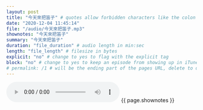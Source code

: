 ```yaml
---
layout: post
title: "今天來把笛子" # quotes allow forbidden characters like the colon
date: "2020-12-04 11:45:14"
file: "/audio/今天來把笛子.mp3"
shownotes: "今天來把笛子"
summary: "今天來把笛子"
duration: "file_duration" # audio length in min:sec
length: "file_length" # filesize in bytes
explicit: "no" # change to yes to flag with the explicit tag
block: "no" # change to yes to keep an episode from showing up in iTunes
# permalink: /1 # will be the ending part of the pages URL, delete to default to the title
---
```


<audio controls>
<source src="{{site.url}}{{site.baseurl}}{{ page.file }}" type="audio/x-mp3">
Your browser does not support the audio element.
</audio>
{{ page.shownotes }}
